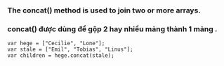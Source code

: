 ### The concat() method is used to join two or more arrays.
### concat() được dùng để gộp 2 hay nhiều mảng thành 1 mảng .
```
var hege = ["Cecilie", "Lone"];
var stale = ["Emil", "Tobias", "Linus"];
var children = hege.concat(stale);
```
